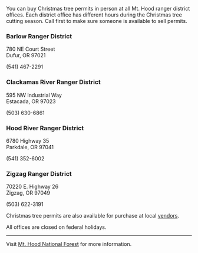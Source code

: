 You can buy Christmas tree permits in person at all Mt. Hood ranger district offices. Each district office has different hours during the Christmas tree cutting season. Call first to make sure someone is available to sell permits.

### Barlow Ranger District
780 NE Court Street  
Dufur, OR 97021

(541) 467-2291

### Clackamas River Ranger District
595 NW Industrial Way   
Estacada, OR 97023

(503) 630-6861

### Hood River Ranger District
6780 Highway 35   
Parkdale, OR 97041

(541) 352-6002

### Zigzag Ranger District
70220 E. Highway 26   
Zigzag, OR 97049

(503) 622-3191

Christmas tree permits are also available for purchase at local [vendors](https://www.fs.usda.gov/Internet/FSE_DOCUMENTS/fseprd566027.pdf).

All offices are closed on federal holidays.

* * *

Visit [Mt. Hood National Forest](https://www.fs.usda.gov/main/mthood) for more information.
